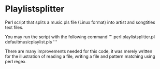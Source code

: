 # Playlistsplitter
Perl script that splits a music pls file (Linux format) into artist and songtitles text files.

You may run the script with the following command 
  '''
  perl playlistsplitter.pl defaultmusicplaylist.pls
  '''
 
There are many improvements needed for this code, it was merely written for the illustration of 
reading a file, writing a file and pattern matching using perl regex.
